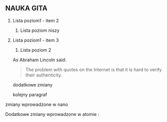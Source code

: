## NAUKA GITA


1. Lista poziom1 - item 2
   1. Lista poziom niszy
1. Lista poziom1 - item 3
   1. Lista poziom 2


   As Abraham Lincoln said:

   >The problem with quotes on the Internet is that it is hard to verify their authenticity.

   dodatkowe zmiany

   kolejny paragraf

zmiany wprowadzone w nano

Dodatkowe zmiany wprowadzone w atomie : 
